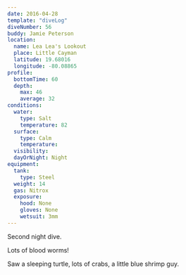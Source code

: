 ```yaml
---
date: 2016-04-28
template: "diveLog"
diveNumber: 56
buddy: Jamie Peterson
location:
  name: Lea Lea's Lookout
  place: Little Cayman
  latitude: 19.68016
  longitude: -80.08865
profile:
  bottomTime: 60
  depth:
    max: 46
    average: 32
conditions:
  water:
    type: Salt
    temperature: 82
  surface:
    type: Calm
    temperature:
  visibility:
  dayOrNight: Night
equipment:
  tank:
    type: Steel
  weight: 14
  gas: Nitrox
  exposure:
    hood: None
    gloves: None
    wetsuit: 3mm
---
```

Second night dive.

Lots of blood worms!

Saw a sleeping turtle, lots of crabs, a little blue shrimp guy.
